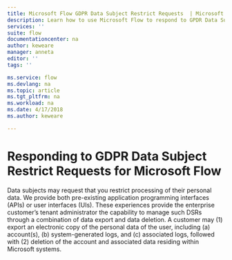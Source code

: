 ```yaml
---
title: Microsoft Flow GDPR Data Subject Restrict Requests  | Microsoft Docs
description: Learn how to use Microsoft Flow to respond to GPDR Data Subject Restrict Requests.  
services: ''
suite: flow
documentationcenter: na
author: keweare
manager: anneta
editor: ''
tags: ''

ms.service: flow
ms.devlang: na
ms.topic: article
ms.tgt_pltfrm: na
ms.workload: na
ms.date: 4/17/2018
ms.author: keweare

---
```

# Responding to GDPR Data Subject Restrict Requests for Microsoft Flow

Data subjects may request that you restrict processing of their personal data.  We provide both  pre-existing application programming interfaces (APIs) or user interfaces (UIs).  These experiences provide the enterprise customer’s tenant administrator the capability to manage such DSRs through a combination of data export and data deletion. A customer may (1) export an electronic copy of the personal data of the user, including (a) account(s), (b) system-generated logs, and (c) associated logs, followed with (2) deletion of the account and associated data residing within Microsoft systems.  
